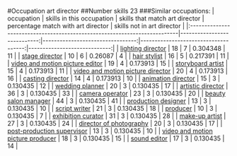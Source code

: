 #Occupation art director
##Number skills 23
###Similar occupations:
| occupation                                                                |   skills in this occupation |   skills that match art director |   percentage match with art director |   skills not in art director |
|:--------------------------------------------------------------------------|----------------------------:|---------------------------------:|-------------------------------------:|-----------------------------:|
| [lighting director](lighting_director.md)                                 |                          18 |                                7 |                             0.304348 |                           11 |
| [stage director](stage_director.md)                                       |                          10 |                                6 |                             0.26087  |                            4 |
| [hair stylist](hair_stylist.md)                                           |                          16 |                                5 |                             0.217391 |                           11 |
| [video and motion picture editor](video_and_motion_picture_editor.md)     |                          19 |                                4 |                             0.173913 |                           15 |
| [storyboard artist](storyboard_artist.md)                                 |                          15 |                                4 |                             0.173913 |                           11 |
| [video and motion picture director](video_and_motion_picture_director.md) |                          20 |                                4 |                             0.173913 |                           16 |
| [casting director](casting_director.md)                                   |                          14 |                                4 |                             0.173913 |                           10 |
| [animation director](animation_director.md)                               |                          15 |                                3 |                             0.130435 |                           12 |
| [wedding planner](wedding_planner.md)                                     |                          20 |                                3 |                             0.130435 |                           17 |
| [artistic director](artistic_director.md)                                 |                          36 |                                3 |                             0.130435 |                           33 |
| [camera operator](camera_operator.md)                                     |                          23 |                                3 |                             0.130435 |                           20 |
| [beauty salon manager](beauty_salon_manager.md)                           |                          44 |                                3 |                             0.130435 |                           41 |
| [production designer](production_designer.md)                             |                          13 |                                3 |                             0.130435 |                           10 |
| [script writer](script_writer.md)                                         |                          21 |                                3 |                             0.130435 |                           18 |
| [producer](producer.md)                                                   |                          10 |                                3 |                             0.130435 |                            7 |
| [exhibition curator](exhibition_curator.md)                               |                          31 |                                3 |                             0.130435 |                           28 |
| [make-up artist](make-up_artist.md)                                       |                          27 |                                3 |                             0.130435 |                           24 |
| [director of photography](director_of_photography.md)                     |                          20 |                                3 |                             0.130435 |                           17 |
| [post-production supervisor](post-production_supervisor.md)               |                          13 |                                3 |                             0.130435 |                           10 |
| [video and motion picture producer](video_and_motion_picture_producer.md) |                          18 |                                3 |                             0.130435 |                           15 |
| [sound editor](sound_editor.md)                                           |                          17 |                                3 |                             0.130435 |                           14 |
